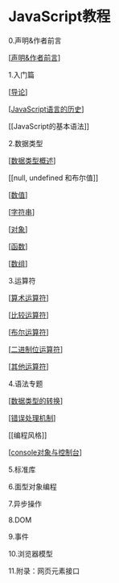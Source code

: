 # JavaScript教程

0.声明&作者前言

[[声明&作者前言]]

1.入门篇

[[导论]]

[[JavaScript语言的历史]]

[[JavaScript的基本语法]]

2.数据类型

[[数据类型概述]]

[[null, undefined 和布尔值]]

[[数值]]

[[字符串]]

[[对象]]

[[函数]]

[[数组]]

3.运算符

[[算术运算符]]

[[比较运算符]]

[[布尔运算符]]

[[二进制位运算符]]

[[其他运算符]]

4.语法专题

[[数据类型的转换]]

[[错误处理机制]]

[[编程风格]]

[[console对象与控制台]]

5.标准库

6.面型对象编程

7.异步操作

8.DOM

9.事件

10.浏览器模型

11.附录：网页元素接口

[//begin]: # "Autogenerated link references for markdown compatibility"
[声明&作者前言]: 声明&作者前言 "声明&作者前言"
[导论]: 导论 "导论"
[JavaScript语言的历史]: JavaScript语言的历史 "JavaScript语言的历史"
[数据类型概述]: 数据类型概述 "数据类型概述"
[数值]: 数值 "数值"
[字符串]: 字符串 "字符串"
[对象]: 对象 "对象"
[函数]: 函数 "函数"
[数组]: 数组 "数组"
[算术运算符]: 算术运算符 "算术运算符"
[比较运算符]: 比较运算符 "比较运算符"
[布尔运算符]: 布尔运算符 "布尔运算符"
[二进制位运算符]: 二进制位运算符 "二进制位运算符"
[其他运算符]: 其他运算符 "其他运算符"
[数据类型的转换]: 数据类型的转换 "数据类型的转换"
[错误处理机制]: 错误处理机制 "错误处理机制"
[console对象与控制台]: console对象与控制台 "console对象与控制台"
[//end]: # "Autogenerated link references"